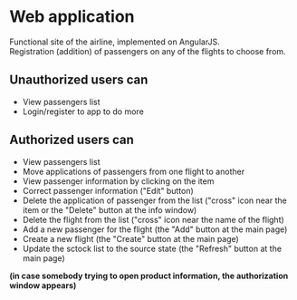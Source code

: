 # Web application
Functional site of the airline, implemented on AngularJS.<br>
Registration (addition) of passengers on any of the flights to choose from.

## Unauthorized users can
   * View passengers list
   * Login/register to app to do more

## Authorized users can
   * View passengers list
   * Move applications of passengers from one flight to another
   * View passenger information by clicking on the item
   * Correct passenger information ("Edit" button)
   * Delete the application of passenger from the list ("cross" icon near the item or the "Delete" button at the info window)
   * Delete the flight from the list ("cross" icon near the name of the flight)
   * Add a new passenger for the flight (the "Add" button at the main page)
   * Create a new flight (the "Create" button at the main page)
   * Update the sctock list to the source state (the "Refresh" button at the main page)



**(in case somebody trying to open product information, the authorization window appears)**

